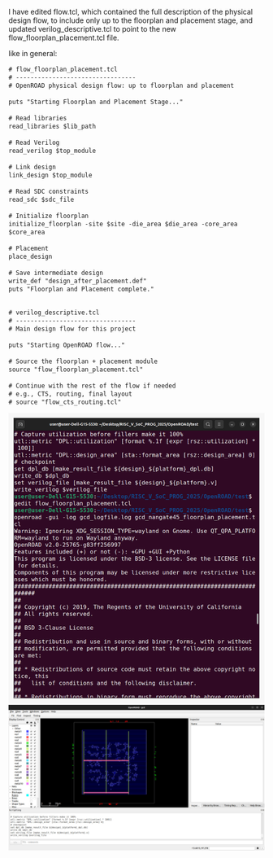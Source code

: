 I have edited flow.tcl, which contained the full description of the physical design flow, to include only up to the floorplan and placement stage, and updated verilog_descriptive.tcl to point to the new flow_floorplan_placement.tcl file.

like in general:
```
# flow_floorplan_placement.tcl
# ---------------------------------
# OpenROAD physical design flow: up to floorplan and placement

puts "Starting Floorplan and Placement Stage..."

# Read libraries
read_libraries $lib_path

# Read Verilog
read_verilog $top_module

# Link design
link_design $top_module

# Read SDC constraints
read_sdc $sdc_file

# Initialize floorplan
initialize_floorplan -site $site -die_area $die_area -core_area $core_area

# Placement
place_design

# Save intermediate design
write_def "design_after_placement.def"
puts "Floorplan and Placement complete."


```

```
# verilog_descriptive.tcl
# ---------------------------------
# Main design flow for this project

puts "Starting OpenROAD flow..."

# Source the floorplan + placement module
source "flow_floorplan_placement.tcl"

# Continue with the rest of the flow if needed
# e.g., CTS, routing, final layout
# source "flow_cts_routing.tcl"
```
![diagram](https://github.com/Sam25-GitHub/RISC-V-SoC-TAPEOUT_OPENROAD/blob/main/floorplan_placement/6_openroad.jpg?raw=true)
![diagram](https://github.com/Sam25-GitHub/RISC-V-SoC-TAPEOUT_OPENROAD/blob/main/floorplan_placement/7_openroad.jpg?raw=true)
